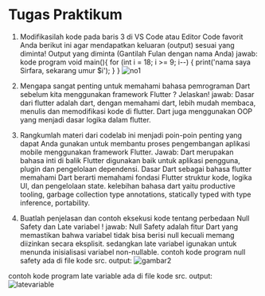 ﻿# Tugas Praktikum

1. Modifikasilah kode pada baris 3 di VS Code atau Editor Code favorit Anda berikut ini agar mendapatkan keluaran (output) sesuai yang diminta! Output yang diminta (Gantilah Fulan dengan nama Anda) 
jawab:
kode program 
void main(){
  for (int i = 18; i >= 9; i--) {
    print('nama saya Sirfara, sekarang umur $i');
  }
}
![no1](img/no1.png)

3. Mengapa sangat penting untuk memahami bahasa pemrograman Dart sebelum kita menggunakan framework Flutter ? Jelaskan!
jawab: Dasar dari flutter adalah dart, dengan memahami dart, lebih mudah membaca, menulis dan memodifikasi kode di flutter. Dart juga menggunakan OOP yang menjadi dasar logika dalam flutter.

4. Rangkumlah materi dari codelab ini menjadi poin-poin penting yang dapat Anda gunakan untuk membantu proses pengembangan aplikasi mobile menggunakan framework Flutter.
Jawab: Dart merupakan bahasa inti di balik Flutter digunakan baik untuk aplikasi pengguna, plugin dan pengelolaan dependensi. Dasar Dart sebagai bahasa flutter memahami Dart berarti memahami fondasi Flutter struktur kode, logika UI, dan pengelolaan state. kelebihan bahasa dart yaitu productive tooling, garbage collection type annotations, statically typed with type inference, portability.

5. Buatlah penjelasan dan contoh eksekusi kode tentang perbedaan Null Safety dan Late variabel !
jawab: Null Safety adalah fitur Dart yang memastikan bahwa variabel tidak bisa berisi null kecuali memang diizinkan secara eksplisit. sedangkan late variabel igunakan untuk menunda inisialisasi variabel non-nullable. 
contoh kode program null safety ada di file kode src.
output:
![gambar2](img/gambar2.png)

contoh kode program late variable ada di file kode src.
output: ![latevariable](img/latevariabel.png)
